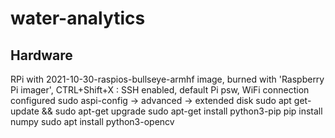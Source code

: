 # water-analytics

## Hardware
RPi with 2021-10-30-raspios-bullseye-armhf image, burned with 'Raspberry Pi imager', CTRL+Shift+X : SSH enabled, default Pi psw, WiFi connection configured
sudo aspi-config -> advanced -> extended disk
sudo apt get-update && sudo apt-get upgrade
sudo apt-get install python3-pip
pip install numpy
sudo apt install python3-opencv
